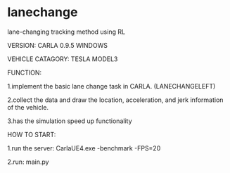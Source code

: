 # lanechange
lane-changing tracking method using RL 

VERSION: CARLA 0.9.5 WINDOWS

VEHICLE CATAGORY: TESLA MODEL3

FUNCTION:

1.implement the basic lane change task in CARLA. (LANECHANGELEFT)

2.collect the data and draw the location, acceleration, and jerk information of the vehicle.

3.has the simulation speed up functionality

HOW TO START:

1.run the server: CarlaUE4.exe -benchmark -FPS=20

2.run: main.py 
